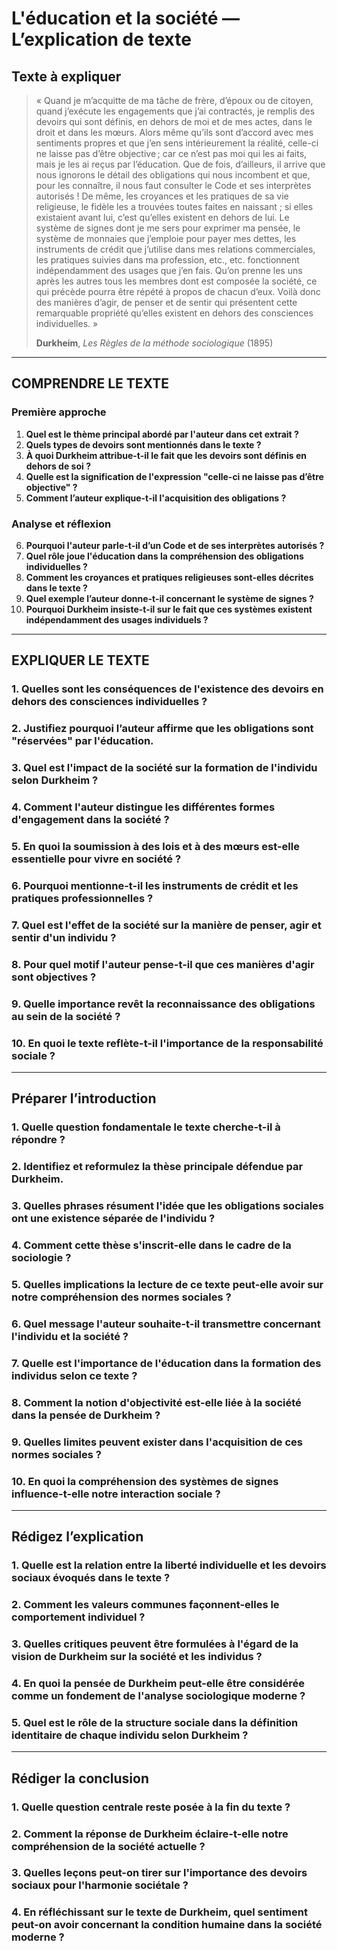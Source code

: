 # L'éducation et la société — L’explication de texte

## Texte à expliquer
> « Quand je m’acquitte de ma tâche de frère, d’époux ou de citoyen, quand j’exécute les engagements que j’ai contractés, je remplis des devoirs qui sont définis, en dehors de moi et de mes actes, dans le droit et dans les mœurs. Alors même qu’ils sont d’accord avec mes sentiments propres et que j’en sens intérieurement la réalité, celle-ci ne laisse pas d’être objective ; car ce n’est pas moi qui les ai faits, mais je les ai reçus par l’éducation. Que de fois, d’ailleurs, il arrive que nous ignorons le détail des obligations qui nous incombent et que, pour les connaître, il nous faut consulter le Code et ses interprètes autorisés ! De même, les croyances et les pratiques de sa vie religieuse, le fidèle les a trouvées toutes faites en naissant ; si elles existaient avant lui, c’est qu’elles existent en dehors de lui. Le système de signes dont je me sers pour exprimer ma pensée, le système de monnaies que j’emploie pour payer mes dettes, les instruments de crédit que j’utilise dans mes relations commerciales, les pratiques suivies dans ma profession, etc., etc. fonctionnent indépendamment des usages que j’en fais. Qu’on prenne les uns après les autres tous les membres dont est composée la société, ce qui précède pourra être répété à propos de chacun d’eux. Voilà donc des manières d’agir, de penser et de sentir qui présentent cette remarquable propriété qu’elles existent en dehors des consciences individuelles. »
> 
> **Durkheim**, *Les Règles de la méthode sociologique* (1895)

---

## COMPRENDRE LE TEXTE

### Première approche

1. **Quel est le thème principal abordé par l'auteur dans cet extrait ?**  
2. **Quels types de devoirs sont mentionnés dans le texte ?**  
3. **À quoi Durkheim attribue-t-il le fait que les devoirs sont définis en dehors de soi ?**  
4. **Quelle est la signification de l'expression "celle-ci ne laisse pas d’être objective" ?**  
5. **Comment l’auteur explique-t-il l'acquisition des obligations ?**  

### Analyse et réflexion

6. **Pourquoi l'auteur parle-t-il d’un Code et de ses interprètes autorisés ?**  
7. **Quel rôle joue l'éducation dans la compréhension des obligations individuelles ?**  
8. **Comment les croyances et pratiques religieuses sont-elles décrites dans le texte ?**  
9. **Quel exemple l’auteur donne-t-il concernant le système de signes ?**  
10. **Pourquoi Durkheim insiste-t-il sur le fait que ces systèmes existent indépendamment des usages individuels ?**  

---

## EXPLIQUER LE TEXTE

### 1. Quelles sont les conséquences de l'existence des devoirs en dehors des consciences individuelles ?  
### 2. Justifiez pourquoi l’auteur affirme que les obligations sont "réservées" par l'éducation.  
### 3. Quel est l'impact de la société sur la formation de l'individu selon Durkheim ?  
### 4. Comment l'auteur distingue les différentes formes d'engagement dans la société ?  
### 5. En quoi la soumission à des lois et à des mœurs est-elle essentielle pour vivre en société ?  

### 6. Pourquoi mentionne-t-il les instruments de crédit et les pratiques professionnelles ?  
### 7. Quel est l'effet de la société sur la manière de penser, agir et sentir d'un individu ?  
### 8. Pour quel motif l'auteur pense-t-il que ces manières d'agir sont objectives ?  
### 9. Quelle importance revêt la reconnaissance des obligations au sein de la société ?  
### 10. En quoi le texte reflète-t-il l'importance de la responsabilité sociale ?  

---

## Préparer l’introduction

### 1. Quelle question fondamentale le texte cherche-t-il à répondre ?  
### 2. Identifiez et reformulez la thèse principale défendue par Durkheim.  
### 3. Quelles phrases résument l'idée que les obligations sociales ont une existence séparée de l'individu ?  
### 4. Comment cette thèse s'inscrit-elle dans le cadre de la sociologie ?  
### 5. Quelles implications la lecture de ce texte peut-elle avoir sur notre compréhension des normes sociales ?  

### 6. Quel message l'auteur souhaite-t-il transmettre concernant l'individu et la société ?  
### 7. Quelle est l'importance de l'éducation dans la formation des individus selon ce texte ?  
### 8. Comment la notion d'objectivité est-elle liée à la société dans la pensée de Durkheim ?  
### 9. Quelles limites peuvent exister dans l'acquisition de ces normes sociales ?  
### 10. En quoi la compréhension des systèmes de signes influence-t-elle notre interaction sociale ?  

---

## Rédigez l’explication

### 1. Quelle est la relation entre la liberté individuelle et les devoirs sociaux évoqués dans le texte ?  
### 2. Comment les valeurs communes façonnent-elles le comportement individuel ?  
### 3. Quelles critiques peuvent être formulées à l'égard de la vision de Durkheim sur la société et les individus ?  
### 4. En quoi la pensée de Durkheim peut-elle être considérée comme un fondement de l'analyse sociologique moderne ?  
### 5. Quel est le rôle de la structure sociale dans la définition identitaire de chaque individu selon Durkheim ?  

---

## Rédiger la conclusion

### 1. Quelle question centrale reste posée à la fin du texte ?  
### 2. Comment la réponse de Durkheim éclaire-t-elle notre compréhension de la société actuelle ?  
### 3. Quelles leçons peut-on tirer sur l'importance des devoirs sociaux pour l'harmonie sociétale ?  
### 4. En réfléchissant sur le texte de Durkheim, quel sentiment peut-on avoir concernant la condition humaine dans la société moderne ?  